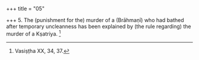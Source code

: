 +++
title = "05"

+++
5. The (punishment for the) murder of a (Brāhmaṇī) who had bathed after temporary uncleanness has been explained by (the rule regarding) the murder of a Kṣatriya. [^4] 


[^4]:  Vasiṣṭha XX, 34, 37.
